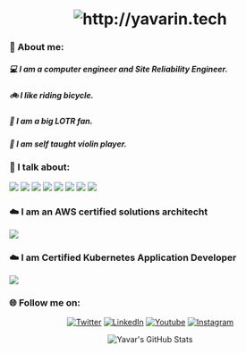 <div align="center">
    <h1>
        <img src="https://readme-typing-svg.herokuapp.com?font=Jetbrains+mono&size=40&duration=3000&color=33FF33&center=true&vCenter=true&width=435&lines=Hey..+I'm+Yavar!;This+is..;..my+Github..;" alt="http://yavarin.tech"/>
    </h1>
</div>

### :book: About me:

##### :computer: I am a computer engineer and Site Reliability Engineer.
##### :bike: I like riding bicycle.
##### :ring: I am a big LOTR fan.
##### :violin: I am self taught violin player.

### :microphone: I talk about:
![](https://img.shields.io/badge/devops-blue) ![](https://img.shields.io/badge/SRE-green) ![](https://img.shields.io/badge/software%20architecture-orange) ![](https://img.shields.io/badge/IaC-yellow) ![](https://img.shields.io/badge/docker-blueviolet) ![](https://img.shields.io/badge/kubernetes-ff69b4) ![](https://img.shields.io/badge/cloud-9cf)  ![](https://img.shields.io/badge/AWS-orange) 

### :cloud: I am an AWS certified solutions architecht
[![](https://img.shields.io/badge/AWS%20Certified%20Solutions%20Architect-blue?logo=Amazon%20AWS&logoColor=white&labelColor=orange&style=for-the-badge)](https://www.credly.com/badges/d373e28b-149c-42d5-a35f-fe63459814d7/public_url)

### :cloud: I am Certified Kubernetes Application Developer
[![](https://img.shields.io/badge/Certified%20Kubernetes%20Application%20Developer-blue?logo=Amazon%20AWS&logoColor=white&labelColor=orange&style=for-the-badge)](https://www.credly.com/badges/aabd6e84-d464-492f-8002-bf43982f6971/public_url)

### :globe_with_meridians: Follow me on:
<p align="center">
  <a href="https://twitter.com/khodadadiyavar"><img src="https://img.shields.io/twitter/follow/khodadadiyavar?style=social&logo=twitter" alt="Twitter"></a>
  <a href="https://www.linkedin.com/in/yavarkhodadadi/"><img src="https://img.shields.io/badge/-LinkedIn-blue?style=flat&logo=linkedin" alt="LinkedIn"></a>
  <a href="https://www.youtube.com/channel/UCOuJIJF8fzsR8F3VxEIlSbg"><img src="https://img.shields.io/youtube/channel/subscribers/UCOuJIJF8fzsR8F3VxEIlSbg
?style=social&logo=youtube" alt="Youtube"></a>
  <a href="https://www.instagram.com/yavar90"><img src="https://img.shields.io/badge/-Instagram-red?style=flat&logo=instagram" alt="Instagram"></a>
</p>


<div align="center">
    <img src="https://github-profile-summary-cards.vercel.app/api/cards/profile-details?username=khodadadiyavar&theme=github_dark" alt="Yavar's GitHub Stats"/>
</div>
